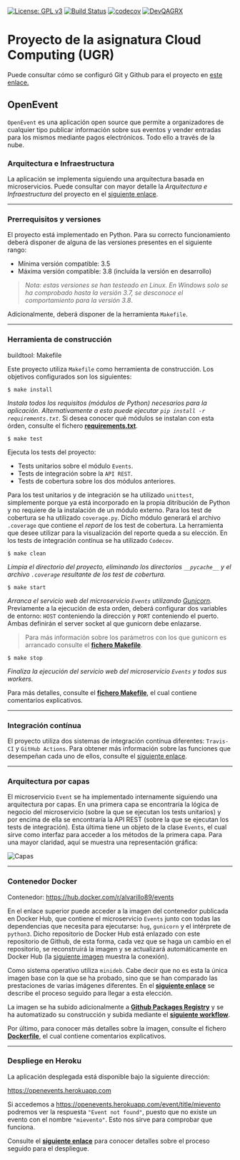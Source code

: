[![License: GPL v3](https://img.shields.io/badge/License-GPLv3-blue.svg)](https://www.gnu.org/licenses/gpl-3.0)
[![Build Status](https://travis-ci.com/alvarillo89/UGR-CC-Project.svg?branch=master)](https://travis-ci.com/alvarillo89/UGR-CC-Project)
[![codecov](https://codecov.io/gh/alvarillo89/UGR-CC-Project/branch/master/graph/badge.svg)](https://codecov.io/gh/alvarillo89/UGR-CC-Project)
[![DevQAGRX](https://img.shields.io/badge/DevQAGRX-blueviolet?style=svg&logo=Git)](https://github.com/JJ/curso-tdd)

# Proyecto de la asignatura Cloud Computing (UGR)

Puede consultar cómo se configuró Git y Github para el proyecto en [este enlace.](https://github.com/alvarillo89/UGR-CC-Project/blob/master/docs/gitconfig.md)

## OpenEvent

`OpenEvent` es una aplicación open source que permite a organizadores de cualquier tipo publicar información sobre sus eventos y vender entradas para los mismos mediante pagos electrónicos. Todo ello a través de la nube.

### Arquitectura e Infraestructura

La aplicación se implementa siguiendo una arquitectura basada en microservicios. Puede consultar con mayor detalle la *Arquitectura e Infraestructura* del proyecto en el [siguiente enlace](https://github.com/alvarillo89/UGR-CC-Project/blob/master/docs/architecture.md).

---

### Prerrequisitos y versiones

El proyecto está implementado en Python. Para su correcto funcionamiento deberá disponer de alguna de las versiones presentes en el siguiente rango:

+ Mínima versión compatible:  3.5 
+ Máxima versión compatible:  3.8 (incluída la versión en desarrollo)

> *Nota: estas versiones se han testeado en Linux. En Windows solo se ha comprobado hasta la versión 3.7, se desconoce el comportamiento para la versión 3.8*.

Adicionalmente, deberá disponer de la herramienta `Makefile`.

---

### Herramienta de construcción

buildtool: Makefile

Este proyecto utiliza `Makefile` como herramienta de construcción. Los objetivos configurados son los siguientes:

```
$ make install
```

*Instala todos los requisitos (módulos de Python) necesarios para la aplicación. Alternativamente a esto puede ejecutar `pip install -r requirements.txt`*. Si desea conocer qué módulos se instalan con esta órden, consulte el fichero [**requirements.txt**](https://github.com/alvarillo89/UGR-CC-Project/blob/master/requirements.txt).

```
$ make test
```

Ejecuta los tests del proyecto:
+ Tests unitarios sobre el módulo `Events`.
+ Tests de integración sobre la `API REST`.
+ Tests de cobertura sobre los dos módulos anteriores.   

Para los test unitarios y de integración se ha utilizado `unittest`, simplemente porque ya está incorporado en la propia ditribución de Python y no requiere de la instalación de un módulo externo. Para los test de cobertura se ha utilizado `coverage.py`. Dicho módulo generará el archivo `.coverage` que contiene el *report* de los test de cobertura. La herramienta que desee utilizar para la visualización del reporte queda a su elección. En los tests de integración contínua se ha utilizado `Codecov`.

```
$ make clean
```

*Limpia el directorio del proyecto, eliminando los directorios `__pycache__` y el archivo `.coverage` resultante de los test de cobertura.*

```
$ make start
```

*Arranca el servicio web del microservicio `Events` utilizando [Gunicorn](https://gunicorn.org/).* Previamente a la ejecución de esta orden, deberá configurar dos variables de entorno: `HOST` conteniendo la dirección y `PORT` conteniendo el puerto. Ambas definirán el server socket al que gunicorn debe enlazarse.

> Para más información sobre los parámetros con los que gunicorn es arrancado consulte el [**fichero Makefile**](https://github.com/alvarillo89/UGR-CC-Project/blob/master/Makefile).

```
$ make stop
```

*Finaliza la ejecución del servicio web del microservicio `Events` y todos sus workers.*

Para más detalles, consulte el [**fichero Makefile**](https://github.com/alvarillo89/UGR-CC-Project/blob/master/Makefile), el cual contiene comentarios explicativos.

---

### Integración contínua

El proyecto utiliza dos sistemas de integración contínua diferentes: `Travis-CI` y `GitHub Actions`. Para obtener más información sobre las funciones que desempeñan cada uno de ellos, consulte el [siguiente enlace](https://github.com/alvarillo89/UGR-CC-Project/blob/master/docs/ci.md).

----

### Arquitectura por capas

El microservicio `Event` se ha implementado internamente siguiendo una arquitectura por capas. En una primera capa se encontraría la lógica de negocio del microservicio (sobre la que se ejecutan los tests unitarios) y por encima de ella se encontraría la API REST (sobre la que se ejecutan los tests de integración). Esta última tiene un objeto de la clase `Events`, el cual sirve como interfaz para acceder a los métodos de la primera capa. Para una mayor claridad, aquí se muestra una representación gráfica:

![Capas](https://github.com/alvarillo89/UGR-CC-Project/blob/master/docs/imgs/resources3/capas.png)

----

### Contenedor Docker

Contenedor: https://hub.docker.com/r/alvarillo89/events

En el enlace superior puede acceder a la imagen del contenedor publicada en Docker Hub, que contiene el microservicio `Events` junto con todas las dependencias que necesita para ejecutarse: `hug`, `gunicorn` y el intérprete de `python3`. Dicho repositorio de Docker Hub está enlazado con este repositorio de Github, de esta forma, cada vez que se haga un cambio en el repositorio, se reconstruirá la imagen y se actualizará automáticamente en Docker Hub (la [siguiente imagen](https://github.com/alvarillo89/UGR-CC-Project/blob/master/docs/imgs/resources3/DockerHubGithub.png) muestra la conexión).

Como sistema operativo utiliza `minideb`. Cabe decir que no es esta la única imagen base con la que se ha probado, sino que se han comparado las prestaciones de varias imágenes diferentes. En el [**siguiente enlace**](https://github.com/alvarillo89/UGR-CC-Project/blob/master/docs/dockercomparison.md) se describe el proceso seguido para llegar a esta elección.

La imagen se ha subido adicionalmente a [**Github Packages Registry**](https://github.com/alvarillo89/UGR-CC-Project/packages/63964) y se ha automatizado su construcción y subida mediante el [**siguiente workflow**](https://github.com/alvarillo89/UGR-CC-Project/blob/master/.github/workflows/publishDocker.yml).

Por último, para conocer más detalles sobre la imagen, consulte el fichero [**Dockerfile**](https://github.com/alvarillo89/UGR-CC-Project/blob/master/Dockerfile), el cual contiene comentarios explicativos.

---

### Despliege en Heroku

La aplicación desplegada está disponible bajo la siguiente dirección:

https://openevents.herokuapp.com

Si accedemos a https://openevents.herokuapp.com/event/title/mievento podremos ver la respuesta `"Event not found"`, puesto que no existe un evento con el nombre `"mievento"`. Esto nos sirve para comprobar que funciona.

Consulte el [**siguiente enlace**](https://github.com/alvarillo89/UGR-CC-Project/blob/master/docs/heroku.md) para conocer detalles sobre el proceso seguido para el despliegue.

